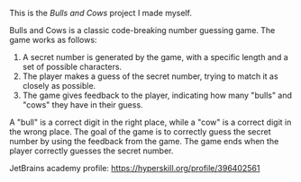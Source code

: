 This is the *Bulls and Cows* project I made myself.

Bulls and Cows is a classic code-breaking number guessing game. The game works as follows:

1. A secret number is generated by the game, with a specific length and a set of possible characters.
2. The player makes a guess of the secret number, trying to match it as closely as possible.
3. The game gives feedback to the player, indicating how many "bulls" and "cows" they have in their guess.

A "bull" is a correct digit in the right place, while a "cow" is a correct digit in the wrong place. The goal of the game is to correctly guess the secret number by using the feedback from the game. The game ends when the player correctly guesses the secret number.

JetBrains academy profile: https://hyperskill.org/profile/396402561
